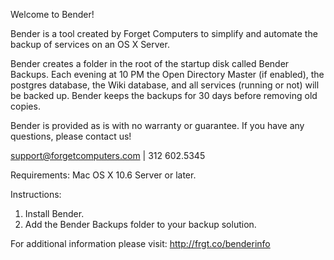 Welcome to Bender!

Bender is a tool created by Forget Computers to simplify and automate the backup of services on an OS X Server.

Bender creates a folder in the root of the startup disk called Bender Backups. Each evening at 10 PM the Open Directory Master (if enabled), the postgres database, the Wiki database, and all services (running or not) will be backed up. Bender keeps the backups for 30 days before removing old copies.

Bender is provided as is with no warranty or guarantee. If you have any questions, please contact us!

support@forgetcomputers.com | 312 602.5345

Requirements:
Mac OS X 10.6 Server or later.

Instructions:
1. Install Bender.
2. Add the Bender Backups folder to your backup solution.

For additional information please visit: http://frgt.co/benderinfo
